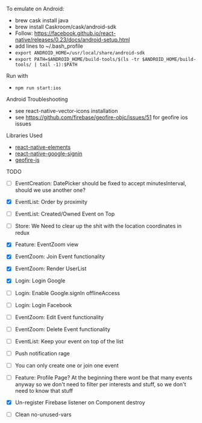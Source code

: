 
To emulate on Android: 
- brew cask install java
- brew install Caskroom/cask/android-sdk
- Follow: https://facebook.github.io/react-native/releases/0.23/docs/android-setup.html
- add lines to ~/.bash_profile
- `export ANDROID_HOME=/usr/local/share/android-sdk`
- `export PATH=$ANDROID_HOME/build-tools/$(ls -tr $ANDROID_HOME/build-tools/ | tail -1):$PATH`

Run with
- `npm run start:ios`

Android Troubleshooting
- see react-native-vector-icons installation
- see https://github.com/firebase/geofire-objc/issues/51 for geofire ios issues

Libraries Used
- [react-native-elements](https://github.com/react-native-training/react-native-elements)
- [react-native-google-signin](https://github.com/devfd/react-native-google-signin)
- [geofire-js](https://github.com/firebase/geofire-js)


TODO

- [ ] EventCreation: DatePicker should be fixed to accept minutesInterval, should we use another one?

- [X] EventList: Order by proximity

- [ ] EventList: Created/Owned Event on Top

- [ ] Store: We Need to clear up the shit with the location coordinates in redux

- [X] Feature: EventZoom view

- [X] EventZoom: Join Event functionality

- [X] EventZoom: Render UserList

- [X] Login: Login Google

- [ ] Login: Enable Google.signIn offlineAccess

- [ ] Login: Login Facebook

- [ ] EventZoom: Edit Event functionality

- [ ] EventZoom: Delete Event functionality

- [ ] EventList: Keep your event on top of the list

- [ ] Push notification rage

- [ ] You can only create one or join one event

- [ ] Feature: Profile Page? At the beginning there wont be that many events anyway so we don't need to filter per interests and stuff, so we don't need to know that stuff

- [X] Un-register Firebase listener on Component destroy

- [ ] Clean no-unused-vars
